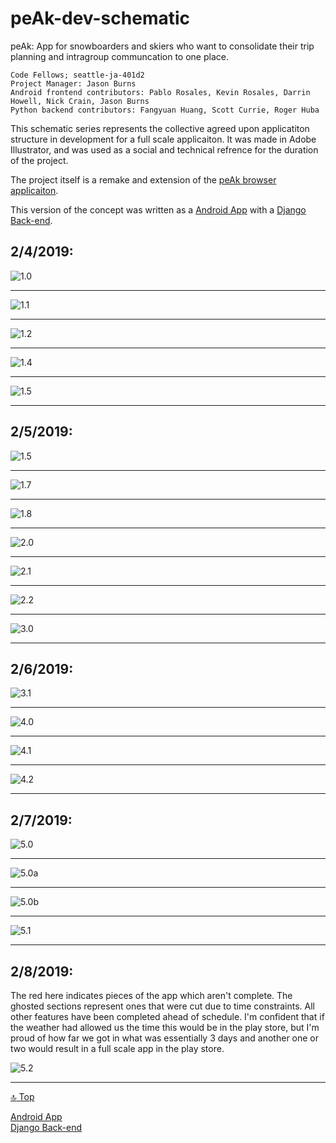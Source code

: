 <a id="top"></a>
# peAk-dev-schematic

peAk: App for snowboarders and skiers who want to consolidate their trip planning and intragroup communcation to one place.

```
Code Fellows; seattle-ja-401d2
Project Manager: Jason Burns
Android frontend contributors: Pablo Rosales, Kevin Rosales, Darrin Howell, Nick Crain, Jason Burns
Python backend contributors: Fangyuan Huang, Scott Currie, Roger Huba
```

This schematic series represents the collective agreed upon applicatiton structure in development for a full scale applicaiton. It was made in Adobe Illustrator, and was used as a social and technical refrence for the duration of the project.

The project itself is a remake and extension of the [peAk browser applicaiton](https://github.com/apex-trio/peAk).

This version of the concept was written as a [Android App](https://github.com/twelve-sixty/peAk) with a [Django Back-end](https://github.com/twelve-sixty/peAk-backend).


## 2/4/2019:

![1.0](https://github.com/twelve-sixty/peAk-app-schematic/blob/master/assets/peAk-frames-1.0.jpg) <br><hr>

![1.1](https://github.com/twelve-sixty/peAk-app-schematic/blob/master/assets/peAk-frames-1.1.jpg) <br><hr>

![1.2](https://github.com/twelve-sixty/peAk-app-schematic/blob/master/assets/peAk-frames-1.2.jpg) <br><hr>

![1.4](https://github.com/twelve-sixty/peAk-app-schematic/blob/master/assets/peAk-frames-1.4-01.jpg) <br><hr>

![1.5](https://github.com/twelve-sixty/peAk-app-schematic/blob/master/assets/peAk-frames-1.5-01.jpg) <br><hr>


## 2/5/2019:

![1.5](https://github.com/twelve-sixty/peAk-app-schematic/blob/master/assets/peAk-frames-1.6-01.jpg) <br><hr>

![1.7](https://github.com/twelve-sixty/peAk-app-schematic/blob/master/assets/peAk-frames-1.7-01.jpg) <br><hr>

![1.8](https://github.com/twelve-sixty/peAk-app-schematic/blob/master/assets/peAk-frames-1.8-01.jpg) <br><hr>

![2.0](https://github.com/twelve-sixty/peAk-app-schematic/blob/master/assets/peAk-frames-2.0-01.jpg) <br><hr>

![2.1](https://github.com/twelve-sixty/peAk-app-schematic/blob/master/assets/peAk-frames-2.1-01.jpg) <br><hr>

![2.2](https://github.com/twelve-sixty/peAk-app-schematic/blob/master/assets/peAk-frames-2.2-01.jpg) <br><hr>

![3.0](https://github.com/twelve-sixty/peAk-app-schematic/blob/master/assets/peAk-frames-3.0-01.jpg) <br><hr>

## 2/6/2019:

![3.1](https://github.com/twelve-sixty/peAk-app-schematic/blob/master/assets/peAk-frames-3.1-01.jpg) <br><hr>

![4.0](https://github.com/twelve-sixty/peAk-app-schematic/blob/master/assets/peAk-frames-4.0-01.jpg) <br><hr>

![4.1](https://github.com/twelve-sixty/peAk-app-schematic/blob/master/assets/peAk-frames-4.1-01.jpg) <br><hr>

![4.2](https://github.com/twelve-sixty/peAk-app-schematic/blob/master/assets/peAk-frames-4.2-01.jpg) <br><hr>


## 2/7/2019:

![5.0](https://github.com/twelve-sixty/peAk-app-schematic/blob/master/assets/peAk-frames-5.0-01.jpg) <br><hr>

![5.0a](https://github.com/twelve-sixty/peAk-app-schematic/blob/master/assets/peAk-frames-5.0-omissions-01.jpg) <br><hr>

![5.0b](https://github.com/twelve-sixty/peAk-app-schematic/blob/master/assets/peAk-frames-5.0-omissions-01-01.jpg) <br><hr>

![5.1](https://github.com/twelve-sixty/peAk-app-schematic/blob/master/assets/peAk-frames-5.1-01.jpg) <br><hr>


## 2/8/2019:

The red here indicates pieces of the app which aren't complete. The ghosted sections represent ones that were cut due to time constraints. All other features have been completed ahead of schedule. I'm confident that if the weather had allowed us the time this would be in the play store, but I'm proud of how far we got in what was essentially 3 days and another one or two would result in a full scale app in the play store.

![5.2](https://github.com/twelve-sixty/peAk-app-schematic/blob/master/assets/peAk-frames-5.2-01.jpg) <br><hr>

[:top: Top](#top)

[Android App](https://github.com/twelve-sixty/peAk)<br>
[Django Back-end](https://github.com/twelve-sixty/peAk-backend)<br>
